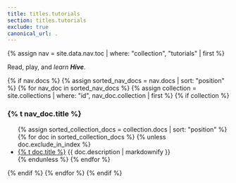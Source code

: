 ```yaml
---
title: titles.tutorials
section: titles.tutorials
exclude: true
canonical_url: .
---
```

{% assign nav = site.data.nav.toc | where: "collection", "tutorials" | first %}
<section id="{{ doc.id | slugify }}" class="row {{ doc.id | slugify }}">
  <section class="row">
    <p>Read, play, and <i>learn <b>Hive</b></i>.</p>
    {% if nav.docs %}
      {% assign sorted_nav_docs = nav.docs | sort: "position" %}
      {% for nav_doc in sorted_nav_docs %}
        {% assign collection = site.collections | where: "id", nav_doc.collection | first %}
        {% if collection %}
          <a id="{{ nav_doc.collection | slugify }}"></a>
          <h3>{% t nav_doc.title %}</h3>
          <ul>
            {% assign sorted_collection_docs = collection.docs | sort: "position" %}
            {% for doc in sorted_collection_docs %}
              {% unless doc.exclude_in_index %}
              <li>
                <a href="{{ doc.id | relative_url }}.html">{% t doc.title %}</a>
                <span class="overview">{{ doc.description | markdownify }}</span>
              </li>
              {% endunless %}
            {% endfor %}
          </ul>
        {% endif %}
      {% endfor %}
    {% endif %}
  </section>
</section>
